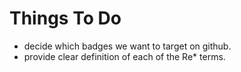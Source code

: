 # Things To Do

* decide which badges we want to target on github.
* provide clear definition of each of the Re* terms. 